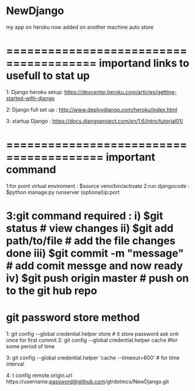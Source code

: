 NewDjango
=========
my app on heroku
now added on another machine
auto store

=======================================
importand links to usefull to stat up
=======================================
1: Django heroku setup: https://devcenter.heroku.com/articles/getting-started-with-django

2: Django full set up : http://www.deploydjango.com/heroku/index.html

3: startup Django : https://docs.djangoproject.com/en/1.6/intro/tutorial01/ 

========================================
important command 
========================================
1:for point virtual enviroment : $source venv/bin/activate
2:run djangocode : $python manage.py runserver (optional)ip:port

3:git command required : i) $git status # view changes
                        ii) $git add path/to/file # add the file changes done
                       iii) $git commit -m "message" # add comit messge and now ready
			iv) $git push origin master # push on to the git hub repo    
============================================
git password store method
============================================
1: git config --global credential.helper store # it store password ask onlr once for first commit
2: git config --global credential.helper cache #for some period of time

3: git config --global credential.helper 'cache --timeout=600' # for time interval

4: t config remote.origin.url https://username:password@github.com/gtrdotmcs/NewDjango.git
